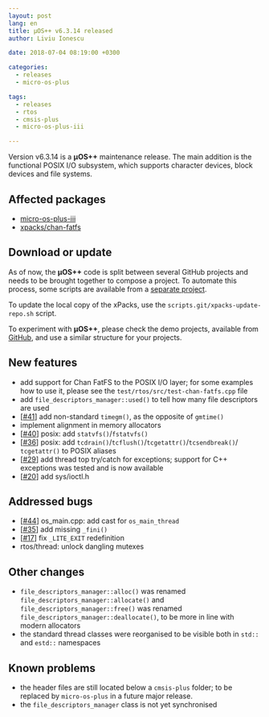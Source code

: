 ```yaml
---
layout: post
lang: en
title: µOS++ v6.3.14 released
author: Liviu Ionescu

date: 2018-07-04 08:19:00 +0300

categories:
  - releases
  - micro-os-plus

tags:
  - releases
  - rtos
  - cmsis-plus
  - micro-os-plus-iii

---
```


Version v6.3.14 is a **µOS++** maintenance release. The main addition
is the functional POSIX I/O subsystem, which supports character devices,
block devices and file systems.

## Affected packages

- [micro-os-plus-iii](https://github.com/micro-os-plus/micro-os-plus-iii)
- [xpacks/chan-fatfs](https://github.com/xpacks/chan-fatfs)

## Download or update

As of now, the **µOS++** code is split between several GitHub projects
and needs to be brought together to compose a project.
To automate this process, some scripts are available from a
[separate project](https://github.com/xpacks/scripts).

To update the local copy of the xPacks, use the
`scripts.git/xpacks-update-repo.sh` script.

To experiment with **µOS++**, please check the demo projects, available from
[GitHub](https://github.com/micro-os-plus/eclipse-demo-projects),
and use a similar structure for your projects.

## New features

- add support for Chan FatFS to the POSIX I/O layer; for some examples how
to use it, please see the `test/rtos/src/test-chan-fatfs.cpp` file
- add `file_descriptors_manager::used()` to tell how many file
descriptors are used
- [[#41](https://github.com/micro-os-plus/micro-os-plus-iii/issues/41)]
add non-standard `timegm()`, as the opposite of `gmtime()`
- implement alignment in memory allocators
- [[#40](https://github.com/micro-os-plus/micro-os-plus-iii/issues/40)]
posix: add `statvfs()`/`fstatvfs()`
- [[#36](https://github.com/micro-os-plus/micro-os-plus-iii/issues/36)]
posix: add `tcdrain()`/`tcflush()`/`tcgetattr()`/`tcsendbreak()`/
`tcgetattr()` to POSIX aliases
- [[#29](https://github.com/micro-os-plus/micro-os-plus-iii/issues/29)]
add thread top try/catch for exceptions; support for C++ exceptions
was tested and is now available
- [[#20](https://github.com/micro-os-plus/micro-os-plus-iii/issues/20)]
add sys/ioctl.h

## Addressed bugs

- [[#44](https://github.com/micro-os-plus/micro-os-plus-iii/issues/44)]
os_main.cpp: add cast for `os_main_thread`
- [[#35](https://github.com/micro-os-plus/micro-os-plus-iii/issues/35)]
add missing `_fini()`
- [[#17](https://github.com/micro-os-plus/micro-os-plus-iii/issues/17)]
fix `_LITE_EXIT` redefinition
- rtos/thread: unlock dangling mutexes

## Other changes

- `file_descriptors_manager::alloc()` was renamed
`file_descriptors_manager::allocate()` and `file_descriptors_manager::free()`
was renamed `file_descriptors_manager::deallocate()`, to be more in line with
modern allocators
- the standard thread classes were reorganised to be visible both in `std::`
and `estd::` namespaces

## Known problems

- the header files are still located below a `cmsis-plus` folder; to be
replaced by `micro-os-plus` in a future major release.
- the `file_descriptors_manager` class is not yet synchronised
